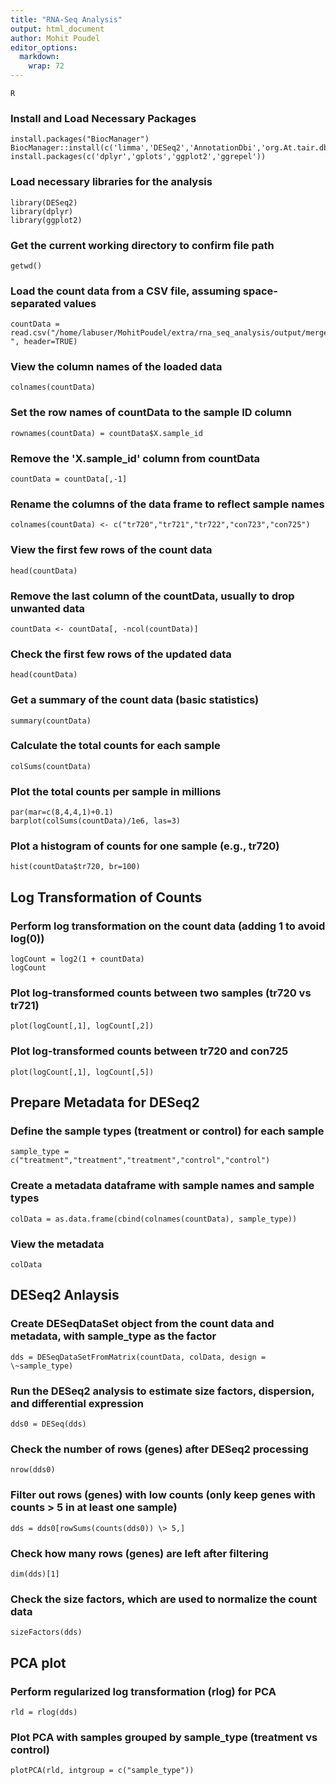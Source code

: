 ```yaml
---
title: "RNA-Seq Analysis"
output: html_document
author: Mohit Poudel
editor_options: 
  markdown: 
    wrap: 72
---
```

    R

### Install and Load Necessary Packages
    install.packages("BiocManager")
    BiocManager::install(c('limma','DESeq2','AnnotationDbi','org.At.tair.db','pathview','gage','gageData','GO.db','GOstats'))
    install.packages(c('dplyr','gplots','ggplot2','ggrepel'))

### Load necessary libraries for the analysis
    library(DESeq2) 
    library(dplyr) 
    library(ggplot2)

### Get the current working directory to confirm file path
    getwd()

### Load the count data from a CSV file, assuming space-separated values
    countData = read.csv("/home/labuser/MohitPoudel/extra/rna_seq_analysis/output/merged_counts.csv",sep=" ", header=TRUE)

### View the column names of the loaded data
    colnames(countData)

### Set the row names of countData to the sample ID column
    rownames(countData) = countData$X.sample_id

### Remove the 'X.sample_id' column from countData
    countData = countData[,-1]

### Rename the columns of the data frame to reflect sample names
    colnames(countData) <- c("tr720","tr721","tr722","con723","con725")

### View the first few rows of the count data
    head(countData)

### Remove the last column of the countData, usually to drop unwanted data
    countData <- countData[, -ncol(countData)]

### Check the first few rows of the updated data
    head(countData)

### Get a summary of the count data (basic statistics)
    summary(countData)

### Calculate the total counts for each sample
    colSums(countData)

### Plot the total counts per sample in millions
    par(mar=c(8,4,4,1)+0.1)
    barplot(colSums(countData)/1e6, las=3)

### Plot a histogram of counts for one sample (e.g., tr720)
    hist(countData$tr720, br=100)


## Log Transformation of Counts

### Perform log transformation on the count data (adding 1 to avoid log(0))
    logCount = log2(1 + countData)
    logCount

### Plot log-transformed counts between two samples (tr720 vs tr721)
    plot(logCount[,1], logCount[,2])

### Plot log-transformed counts between tr720 and con725
    plot(logCount[,1], logCount[,5])

## Prepare Metadata for DESeq2

### Define the sample types (treatment or control) for each sample
    sample_type = c("treatment","treatment","treatment","control","control")

### Create a metadata dataframe with sample names and sample types
    colData = as.data.frame(cbind(colnames(countData), sample_type))

### View the metadata
    colData

## DESeq2 Anlaysis

### Create DESeqDataSet object from the count data and metadata, with sample_type as the factor
    dds = DESeqDataSetFromMatrix(countData, colData, design = \~sample_type)

### Run the DESeq2 analysis to estimate size factors, dispersion, and differential expression
    dds0 = DESeq(dds)

### Check the number of rows (genes) after DESeq2 processing
    nrow(dds0)

### Filter out rows (genes) with low counts (only keep genes with counts \> 5 in at least one sample)
    dds = dds0[rowSums(counts(dds0)) \> 5,]

### Check how many rows (genes) are left after filtering
    dim(dds)[1]

### Check the size factors, which are used to normalize the count data
    sizeFactors(dds)

## PCA plot
### Perform regularized log transformation (rlog) for PCA
    rld = rlog(dds)

### Plot PCA with samples grouped by sample_type (treatment vs control)
    plotPCA(rld, intgroup = c("sample_type"))
